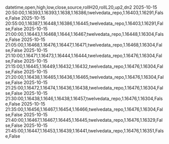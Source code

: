 datetime,open,high,low,close,source,rollH20,rollL20,up2,dn2
2025-10-15 20:50:00,1.16393,1.16393,1.1638,1.16386,twelvedata_repo,1.16403,1.16291,False,False
2025-10-15 20:55:00,1.16387,1.16448,1.16386,1.16445,twelvedata_repo,1.16403,1.16291,False,False
2025-10-15 21:00:00,1.16443,1.16468,1.1644,1.16467,twelvedata_repo,1.16448,1.16304,False,False
2025-10-15 21:05:00,1.16468,1.16476,1.16447,1.16471,twelvedata_repo,1.16468,1.16304,False,False
2025-10-15 21:10:00,1.16471,1.16473,1.16444,1.16444,twelvedata_repo,1.16476,1.16304,False,False
2025-10-15 21:15:00,1.16445,1.16449,1.16432,1.16432,twelvedata_repo,1.16476,1.16304,False,False
2025-10-15 21:20:00,1.16438,1.16465,1.16436,1.16465,twelvedata_repo,1.16476,1.16304,False,False
2025-10-15 21:25:00,1.16472,1.16474,1.16436,1.16438,twelvedata_repo,1.16476,1.16304,False,False
2025-10-15 21:30:00,1.16438,1.1646,1.16438,1.16457,twelvedata_repo,1.16476,1.16304,False,False
2025-10-15 21:35:00,1.16456,1.16467,1.16454,1.16466,twelvedata_repo,1.16476,1.16304,False,False
2025-10-15 21:40:00,1.16467,1.16467,1.16445,1.16445,twelvedata_repo,1.16476,1.16329,False,False
2025-10-15 21:45:00,1.16447,1.16453,1.16439,1.16441,twelvedata_repo,1.16476,1.16351,False,False
